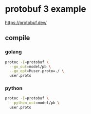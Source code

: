 # protobuf 3 example

https://protobuf.dev/

## compile

### golang
```sh
protoc -I=protobuf \
  --go_out=model/pb \
  --go_opt=Muser.proto=./ \
  user.proto
```

### python
```sh
protoc -I=protobuf \
  --python_out=model/pb \
  user.proto
```